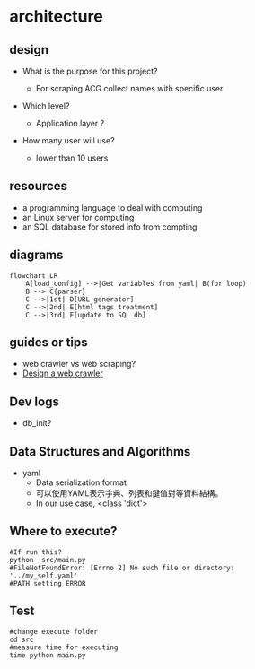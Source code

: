 # architecture

## design

* What is the purpose for this project?
  * For scraping ACG collect names with specific user

* Which level?
  * Application layer ?

* How many user will use?
  * lower than 10 users

## resources

* a programming language to deal with computing
* an Linux server for computing
* an SQL database for stored info from compting

## diagrams

```mermaid
flowchart LR
    A[load_config] -->|Get variables from yaml| B(for loop)
    B --> C{parser}
    C -->|1st| D[URL generator]
    C -->|2nd| E[html tags treatment]
    C -->|3rd| F[update to SQL db]
```

## guides or tips

* web crawler vs web scraping?
* [Design a web crawler](https://github.com/donnemartin/system-design-primer/blob/master/solutions/system_design/web_crawler/README.md)

## Dev logs

* db_init?

## Data Structures and Algorithms

* yaml
    * Data serialization format
    * 可以使用YAML表示字典、列表和鍵值對等資料結構。
    * In our use case, <class 'dict'>

## Where to execute?

```shell
#If run this?
python  src/main.py
#FileNotFoundError: [Errno 2] No such file or directory: '../my_self.yaml'
#PATH setting ERROR

```

## Test

```shell
#change execute folder
cd src
#measure time for executing
time python main.py

```
